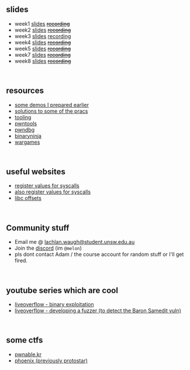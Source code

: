 ## slides
* week1 [slides](week1) [~~recording~~]()
* week2 [slides](week2) [~~recording~~]()
* week3 [slides](week3) [recording](https://youtu.be/a-cwmrc7sjo)
* week4 [slides](week4) ~~[recording]()~~
* week5 [slides](week5) ~~[recording]()~~
* week7 [slides](week7) ~~[recording]()~~
* week8 [slides](week7) ~~[recording]()~~

&nbsp;

## resources
* [some demos I prepared earlier](https://github.com/lachlan-waugh/demos)
* [solutions to some of the pracs](https://github.com/lachlan-waugh/6447-Labs)
* [tooling](resources/tooling)
* [pwntools](resources/pwntools)
* [pwndbg](resources/pwndbg)
* [binaryninja](resources/binja)
* [wargames](resources/wargames)

&nbsp;

## useful websites
* [register values for syscalls](http://cgi.cse.unsw.edu.au/~z5164500/syscall/)
* [also register values for syscalls](https://syscalls.w3challs.com/?arch=x86)
* [libc offsets](https://libc.blukat.me)

&nbsp;

## Community stuff
* Email me @ [lachlan.waugh@student.unsw.edu.au]()
* Join the [discord](TODO) (im `@melon`)
* pls dont contact Adam / the course account for random stuff or I'll get fired.

&nbsp;

## youtube series which are cool
* [liveoverflow - binary exploitation](https://www.youtube.com/watch?v=iyAyN3GFM7A&list=PLhixgUqwRTjxglIswKp9mpkfPNfHkzyeN)
* [liveoverflow - developing a fuzzer (to detect the Baron Samedit vuln)](https://www.youtube.com/watch?v=TLa2VqcGGEQ&list=PLhixgUqwRTjy0gMuT4C3bmjeZjuNQyqdx)

&nbsp;

## some ctfs
* [pwnable.kr](http://pwnable.kr/)
* [phoenix (previously protostar)](https://exploit.education/phoenix/)
